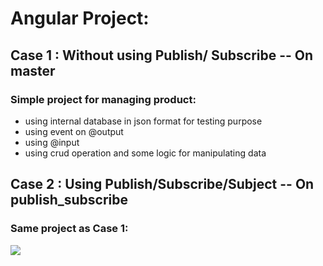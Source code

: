 # Angular Project:


## Case 1 : Without using Publish/ Subscribe -- On master
### Simple project for managing product:
* using internal database in json format for testing purpose
* using event on @output
* using @input
* using crud operation and some logic for manipulating data

## Case 2 : Using Publish/Subscribe/Subject -- On publish_subscribe
### Same project as Case 1:
![](Angular-1/src/images/Subject_ang.png)
